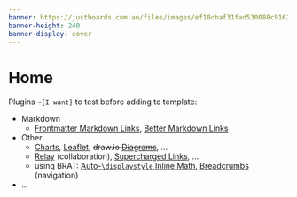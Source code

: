 ```yaml
---
banner: https://justboards.com.au/files/images/ef18cbaf31fad530088c9162db46feb6.jpg
banner-height: 240
banner-display: cover
---
```


# Home

Plugins `~{I want}` to test before adding to template:

- Markdown
	- [Frontmatter Markdown Links](https://github.com/mnaoumov/obsidian-frontmatter-markdown-links), [Better Markdown Links](https://github.com/mnaoumov/obsidian-better-markdown-links)
- Other
	- [Charts](obsidian://show-plugin?id=obsidian-charts), [Leaflet](obsidian://show-plugin?id=obsidian-leaflet-plugin), ~~draw.io [Diagrams](obsidian://show-plugin?id=drawio-obsidian)~~, …
	- [Relay](obsidian://show-plugin?id=system3-relay) (collaboration), [Supercharged Links](obsidian://show-plugin?id=supercharged-links-obsidian), …
	- using BRAT: [Auto-`\displaystyle` Inline Math](https://github.com/RyotaUshio/obsidian-auto-displaystyle-inline-math/pull/1), [Breadcrumbs](obsidian://show-plugin?id=breadcrumbs) (navigation)
- …
